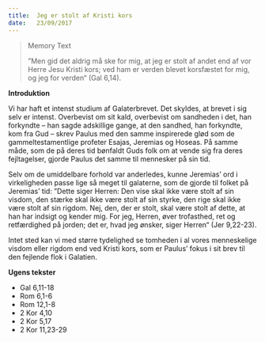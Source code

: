 ```yaml
---
title:  Jeg er stolt af Kristi kors
date:   23/09/2017
---
```


> <p>Memory Text</p>
> ”Men gid det aldrig må ske for mig, at jeg er stolt af andet end af vor Herre Jesu Kristi kors; ved ham er verden blevet korsfæstet for mig, og jeg for verden“ (Gal 6,14).

**Introduktion**

Vi har haft et intenst studium af Galaterbrevet. Det skyldes, at brevet i sig selv er intenst. Overbevist om sit kald, overbevist om sandheden i det, han forkyndte – han sagde adskillige gange, at den sandhed, han forkyndte, kom fra Gud – skrev Paulus med den samme inspirerede glød som de gammeltestamentlige profeter Esajas, Jeremias og Hoseas. På samme måde, som de på deres tid bønfaldt Guds folk om at vende sig fra deres fejltagelser, gjorde Paulus det samme til mennesker på sin tid.

Selv om de umiddelbare forhold var anderledes, kunne Jeremias’ ord i virkeligheden passe lige så meget til galaterne, som de gjorde til folket på Jeremias’ tid: ”Dette siger Herren: Den vise skal ikke være stolt af sin visdom, den stærke skal ikke være stolt af sin styrke, den rige skal ikke være stolt af sin rigdom. Nej, den, der er stolt, skal være stolt af dette, at han har indsigt og kender mig. For jeg, Herren, øver trofasthed, ret og retfærdighed på jorden; det er, hvad jeg ønsker, siger Herren“ (Jer 9,22-23).

Intet sted kan vi med større tydelighed se tomheden i al vores menneskelige visdom eller rigdom end ved Kristi kors, som er Paulus’ fokus i sit brev til den fejlende flok i Galatien.

**Ugens tekster**

* Gal 6,11-18
* Rom 6,1-6
* Rom 12,1-8
* 2 Kor 4,10
* 2 Kor 5,17
* 2 Kor 11,23-29
